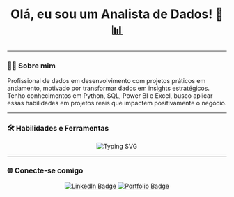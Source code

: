 <h1 align="center">Olá, eu sou um Analista de Dados! 👋📊</h1>


---

### 👨‍💼 Sobre mim

Profissional de dados em desenvolvimento com projetos práticos em andamento, motivado por transformar dados em insights estratégicos. Tenho conhecimentos em Python, SQL, Power BI e Excel, busco aplicar essas habilidades em projetos reais que impactem positivamente o negócio.

---

### 🛠️ Habilidades e Ferramentas

<p align="center">
  <img src="https://readme-typing-svg.herokuapp.com?font=Fira+Code&duration=3000&pause=1000&center=true&vCenter=true&width=435&lines=Python+%7C+SQL+%7C+Excel+%7C+Power+BI" alt="Typing SVG" />

</p>

---


### 🌐 Conecte-se comigo

<p align="center">
  <a href="https://www.linkedin.com/in/yuri-lima01">
    <img src="https://img.shields.io/badge/LinkedIn-0A66C2?style=for-the-badge&logo=linkedin&logoColor=white" alt="LinkedIn Badge">
  </a>
  <a href="https://yuri-lima01.carrd.co">
    <img src="https://img.shields.io/badge/Portfólio-000000?style=for-the-badge&logo=About.me&logoColor=white" alt="Portfólio Badge">
  </a>
</p>


